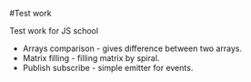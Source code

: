#Test work

Test work for JS school

* Arrays comparison - gives difference between two arrays.
* Matrix filling - filling matrix by spiral.
* Publish subscribe - simple emitter for events.
